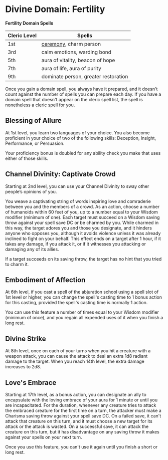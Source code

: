 # Divine Domain: Fertility

**Fertility Domain Spells**

Cleric Level|Spells
------------|------
1st|[ceremony](../../Magic/Spells/ceremony.md), charm person
3rd|calm emotions, warding bond
5th|aura of vitality, beacon of hope
7th|aura of life, aura of purity
9th|dominate person, greater restoration

Once you gain a domain spell, you always have it prepared, and it doesn't count against the number of spells you can prepare each day. If you have a domain spell that doesn't appear on the cleric spell list, the spell is nonetheless a cleric spell for you.

## Blessing of Allure
At 1st level, you learn two languages of your choice. You also become proficient in your choice of two of the following skills: Deception, Insight, Performance, or Persuasion.

Your proficiency bonus is doubled for any ability check you make that uses either of those skills.

## Channel Divinity: Captivate Crowd
Starting at 2nd level, you can use your Channel Divinity to sway other people’s opinions of you.

You weave a captivating string of words inspiring love and comraderie between you and the members of a crowd. As an action, choose a number of humanoids within 60 feet of you, up to a number equal to your Wisdom modifier (minimum of one). Each target must succeed on a Wisdom saving throw against your spell save DC or be charmed by you. While charmed in this way, the target adores you and those you designate, and it hinders anyone who opposes you, although it avoids violence unless it was already inclined to fight on your behalf. This effect ends on a target after 1 hour, if it takes any damage, if you attack it, or if it witnesses you attacking or damaging any of its allies.

If a target succeeds on its saving throw, the target has no hint that you tried to charm it.

## Embodiment of Affection
At 6th level, if you cast a spell of the abjuration school using a spell slot of 1st level or higher, you can change the spell's casting time to 1 bonus action for this casting, provided the spell's casting time is normally 1 action.

You can use this feature a number of times equal to your Wisdom modifier (minimum of once), and you regain all expended uses of it when you finish a long rest.

## Divine Strike
At 8th level, once on each of your turns when you hit a creature with a weapon attack, you can cause the attack to deal an extra 1d8 radiant damage to the target. When you reach 14th level, the extra damage increases to 2d8.

## Love's Embrace
Starting at 17th level, as a bonus action, you can designate an ally to encapsulate with the loving embrace of your aura for 1 minute or until you are incapacitated. For the duration, whenever any creature tries to attack the embraced creature for the first time on a turn, the attacker must make a Charisma saving throw against your spell save DC. On a failed save, it can't attack that creature on this turn, and it must choose a new target for its attack or the attack is wasted. On a successful save, it can attack the creature on this turn, but it has disadvantage on any saving throw it makes against your spells on your next turn.

Once you use this feature, you can't use it again until you finish a short or long rest.
